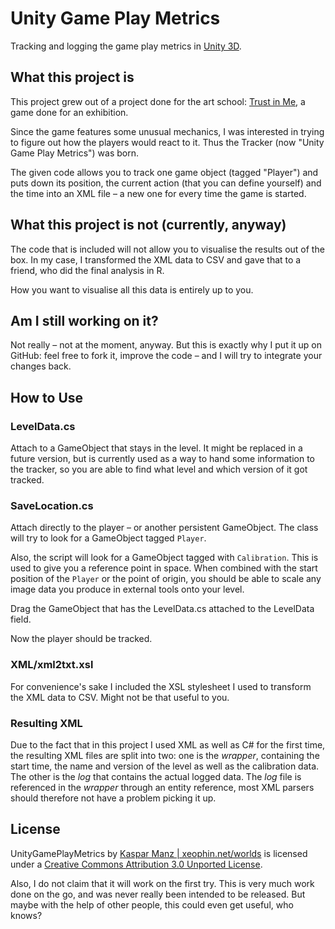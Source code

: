 # Unity Game Play Metrics #

Tracking and logging the game play metrics in [Unity 3D][].

## What this project is ##

This project grew out of a project done for the art school: [Trust in Me][1], a game done for an exhibition.

Since the game features some unusual mechanics, I was interested in trying to figure out how the players would react to it. Thus the Tracker (now "Unity Game Play Metrics") was born.

The given code allows you to track one game object (tagged "Player") and puts down its position, the current action (that you can define yourself) and the time into an XML file – a new one for every time the game is started.

[1]: http://xeophin.net/trust-me
[Unity 3D]: http://www.unity3d.com

## What this project is not (currently, anyway) ##

The code that is included will not allow you to visualise the results out of the box. In my case, I transformed the XML data to CSV and gave that to a friend, who did the final analysis in R.

How you want to visualise all this data is entirely up to you.

## Am I still working on it? ##

Not really – not at the moment, anyway. But this is exactly why I put it up on GitHub: feel free to fork it, improve the code – and I will try to integrate your changes back.

## How to Use ##

### LevelData.cs ###

Attach to a GameObject that stays in the level. It might be replaced in a future version, but is currently used as a way to hand some information to the tracker, so you are able to find what level and which version of it got tracked.

### SaveLocation.cs ###

Attach directly to the player – or another persistent GameObject. The class will try to look for a GameObject tagged `Player`.

Also, the script will look for a GameObject tagged with `Calibration`. This is used to give you a reference point in space. When combined with the start position of the `Player` or the point of origin, you should be able to scale any image data you produce in external tools onto your level.

Drag the GameObject that has the LevelData.cs attached to the LevelData field.

Now the player should be tracked.

### XML/xml2txt.xsl ###

For convenience's sake I included the XSL stylesheet I used to transform the XML data to CSV. Might not be that useful to you.

### Resulting XML ###

Due to the fact that in this project I used XML as well as C# for the first time, the resulting XML files are split into two: one is the *wrapper*, containing the start time, the name and version of the level as well as the calibration data. The other is the *log* that contains the actual logged data. The *log* file is referenced in the *wrapper* through an entity reference, most XML parsers should therefore not have a problem picking it up.

## License ##

UnityGamePlayMetrics by [Kaspar Manz | xeophin.net/worlds][2] is licensed under a [Creative Commons Attribution 3.0 Unported License][4].

Also, I do not claim that it will work on the first try. This is very much work done on the go, and was never really been intended to be released. But maybe with the help of other people, this could even get useful, who knows?

[2]: http://xeophin.net/unitygameplaymetrics
[4]: http://creativecommons.org/licenses/by/3.0/